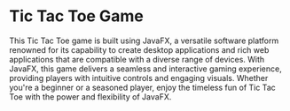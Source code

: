 # Tic Tac Toe Game

This Tic Tac Toe game is built using JavaFX, a versatile software platform renowned for its capability to create desktop applications and rich web applications that are compatible with a diverse range of devices. With JavaFX, this game delivers a seamless and interactive gaming experience, providing players with intuitive controls and engaging visuals. Whether you're a beginner or a seasoned player, enjoy the timeless fun of Tic Tac Toe with the power and flexibility of JavaFX.